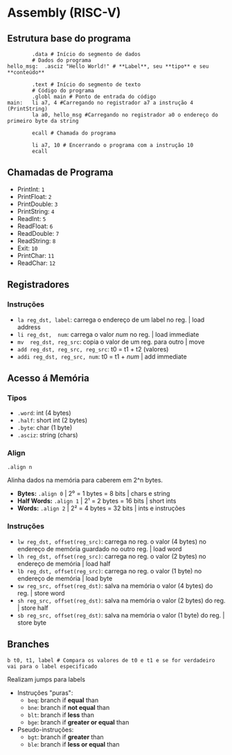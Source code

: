 # Assembly (RISC-V)
## Estrutura base do programa
```assembly
		.data # Início do segmento de dados
		# Dados do programa
hello_msg:	.asciz "Hello World!" # **Label**, seu **tipo** e seu **conteúdo**

		.text # Início do segmento de texto
		# Código do programa
	    .globl main # Ponto de entrada do código
main:	li a7, 4 #Carregando no registrador a7 a instrução 4 (PrintString)
	    la a0, hello_msg #Carregando no registrador a0 o endereço do primeiro byte da string
	
	    ecall # Chamada do programa
	
	    li a7, 10 # Encerrando o programa com a instrução 10
	    ecall
```

## Chamadas de Programa
- PrintInt: ```1```
- PrintFloat: ```2```
- PrintDouble: ```3```
- PrintString: ```4```
- ReadInt: ```5```
- ReadFloat: ```6```
- ReadDouble: ```7```
- ReadString: ```8```
- Exit: ```10```
- PrintChar: ```11```
- ReadChar: ```12```

## Registradores
### Instruções
- ```la reg_dst, label```: carrega o endereço de um label no reg. | load address
- ```li reg_dst,  num```: carrega o valor *num* no reg. | load immediate
- ```mv  reg_dst, reg_src```: copia o valor de um reg. para outro | move
- ```add reg_dst, reg_src, reg_src```: t0 = t1 + t2 (valores) 
- ```addi reg_dst, reg_src, num```: t0 = t1 + *num*  | add immediate

## Acesso á Memória
### Tipos
- ```.word```: int (4 bytes)
- ```.half```: short int (2 bytes)
- ```.byte```: char (1 byte)
- ```.asciz```: string (chars)

### Align
```assembly
.align n
```
Alinha dados na memória para caberem em 2^n bytes.

- **Bytes:** ```.align 0``` | 2⁰ = 1 bytes = 8 bits | chars e string
- **Half Words:** ```.align 1``` | 2¹ = 2 bytes = 16 bits | short ints
- **Words:** ```.align 2``` | 2² = 4 bytes = 32 bits | ints e instruções

### Instruções
- ```lw reg_dst, offset(reg_src)```: carrega no reg. o valor (4 bytes) no endereço de memória guardado no outro reg. | load word
- ```lh reg_dst, offset(reg_src)```: carrega no reg. o valor (2 bytes) no endereço de memória | load half
- ```lb reg_dst, offset(reg_src)```: carrega no reg. o valor (1 byte) no endereço de memória | load byte
- ```sw reg_src, offset(reg_dst)```: salva na memória o valor (4 bytes) do reg. | store word
- ```sh reg_src, offset(reg_dst)```: salva na memória o valor (2 bytes) do reg. | store half
- ```sb reg_src, offset(reg_dst)```: salva na memória o valor (1 byte) do reg. | store byte

## Branches
```assembly
b t0, t1, label # Compara os valores de t0 e t1 e se for verdadeiro vai para o label especificado
```
Realizam jumps para labels

- Instruções "puras":
  -  ```beq```: branch if **equal** than
  -  ```bne```: branch if **not equal** than
  -  ```blt```: branch if **less** than
  -  ```bge```: branch if **greater or equal** than
-  Pseudo-instruções:
   -  ```bgt```: branch if **greater** than
   -  ```ble```: branch if **less or equal** than